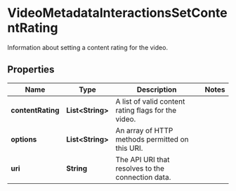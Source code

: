 

# VideoMetadataInteractionsSetContentRating

Information about setting a content rating for the video.

## Properties

| Name | Type | Description | Notes |
|------------ | ------------- | ------------- | -------------|
|**contentRating** | **List&lt;String&gt;** | A list of valid content rating flags for the video. |  |
|**options** | **List&lt;String&gt;** | An array of HTTP methods permitted on this URI. |  |
|**uri** | **String** | The API URI that resolves to the connection data. |  |



